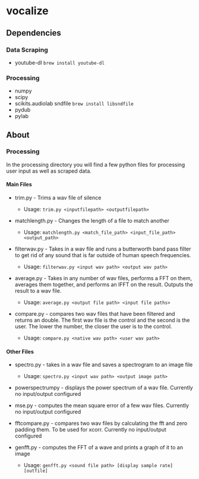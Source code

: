 # vocalize

## Dependencies

### Data Scraping

* youtube-dl `brew install youtube-dl`

### Processing

* numpy
* scipy
* scikits.audiolab sndfile `brew install libsndfile`
* pydub
* pylab

## About

### Processing

In the processing directory you will find a few python files for processing user input as well as scraped data.

#### Main Files

* trim.py - Trims a wav file of silence
  * Usage: `trim.py <inputfilepath> <outputfilepath>`

* matchlength.py - Changes the length of a file to match another
  * Usage: `matchlength.py <match_file_path> <input_file_path> <output_path>`

* filterwav.py - Takes in a wav file and runs a butterworth band pass filter to get rid of any sound that is far outside of human speech frequencies.
  * Usage: `filterwav.py <input wav path> <output wav path>`

* average.py -  Takes in any number of wav files, performs a FFT on them, averages them together, and performs an IFFT on the result. Outputs the result to a wav file.
  * Usage: `average.py <output file path> <input file paths>`

* compare.py - compares two wav files that have been filtered and returns an double. The first wav file is the control and the second is the user. The lower the number, the closer the user is to the control.
  * Usage: `compare.py <native wav path> <user wav path>`

#### Other Files

* spectro.py - takes in a wav file and saves a spectrogram to an image file
  * Usage: `spectro.py <input wav path> <output image path>`

* powerspectrumpy - displays the power spectrum of a wav file. Currently no input/output configured

* mse.py - computes the mean square error of a few wav files. Currently no input/output configured

* fftcompare.py - compares two wav files by calculating the fft and zero padding them. To be used for xcorr. Currently no input/output configured

* genfft.py - computes the FFT of a wave and prints a graph of it to an image
  * Usage: `genfft.py <sound file path> [display sample rate] [outfile]`